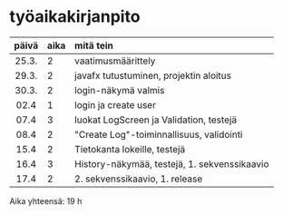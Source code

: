 # työaikakirjanpito

| päivä | aika | mitä tein  |
| :----:|:-----| :-----|
| 25.3. | 2    | vaatimusmäärittely |
| 29.3. | 2    | javafx tutustuminen, projektin aloitus |
| 30.3. | 2    | login-näkymä valmis |
| 02.4  | 1    | login ja create user |
| 07.4  | 3    | luokat LogScreen ja Validation, testejä |
| 08.4  | 2    | "Create Log"-toiminnallisuus, validointi |
| 15.4  | 2    | Tietokanta lokeille, testejä |
| 16.4  | 3    | History-näkymää, testejä, 1. sekvenssikaavio |
| 17.4  | 2    |2. sekvenssikaavio, 1. release |

Aika yhteensä: 19 h
